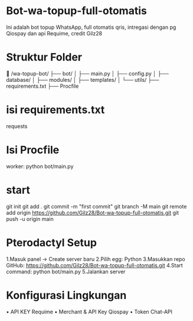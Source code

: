 # Bot-wa-topup-full-otomatis
Ini adalah bot topup WhatsApp, full otomatis qris, intregasi dengan pg Qiospay dan api Requime, credit Gilz28
# Struktur Folder
📁 /wa-topup-bot/
├── bot/
│   ├── main.py
│   ├── config.py
│   ├── database/
│   ├── modules/
│   ├── templates/
│   └── utils/
├── requirements.txt
├── Procfile
# isi requirements.txt
requests
# Isi Procfile
worker: python bot/main.py
# start
git init
git add .
git commit -m "first commit"
git branch -M main
git remote add origin https://github.com/Gilz28/Bot-wa-topup-full-otomatis.git
git push -u origin main
# Pterodactyl Setup
1.Masuk panel → Create server baru
2.Pilih egg: Python
3.Masukkan repo GitHub: https://github.com/Gilz28/Bot-wa-topup-full-otomatis.git
4.Start command: python bot/main.py
5.Jalankan server
# Konfigurasi Lingkungan
• API KEY Requime
• Merchant & API Key Qiospay
• Token Chat-API
